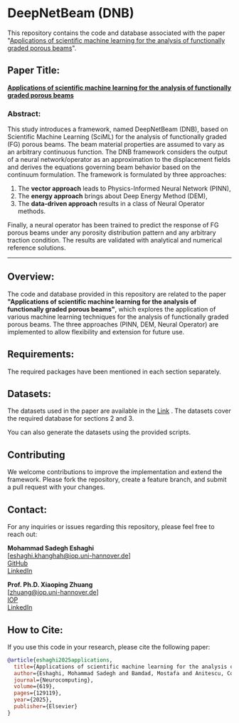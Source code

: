 # DeepNetBeam (DNB)
This repository contains the code and database associated with the paper "[Applications of scientific machine learning for the analysis of functionally graded porous beams]([.......](https://www.sciencedirect.com/science/article/pii/S0925231224018903?via%3Dihub))".

## Paper Title:
**[Applications of scientific machine learning for the analysis of functionally graded porous beams](https://www.sciencedirect.com/science/article/pii/S0925231224018903?via%3Dihub)**

### Abstract:
This study introduces a framework, named DeepNetBeam (DNB), based on Scientific Machine Learning (SciML) for the analysis of functionally graded (FG) porous beams. The beam material properties are assumed to vary as an arbitrary continuous function. The DNB framework considers the output of a neural network/operator as an approximation to the displacement fields and derives the equations governing beam behavior based on the continuum formulation. The framework is formulated by three approaches: 
1. The **vector approach** leads to Physics-Informed Neural Network (PINN),
2. The **energy approach** brings about Deep Energy Method (DEM),
3. The **data-driven approach** results in a class of Neural Operator methods.

Finally, a neural operator has been trained to predict the response of FG porous beams under any porosity distribution pattern and any arbitrary traction condition. The results are validated with analytical and numerical reference solutions.

---

## Overview:
The code and database provided in this repository are related to the paper **"Applications of scientific machine learning for the analysis of functionally graded porous beams"**, which explores the application of various machine learning techniques for the analysis of functionally graded porous beams. 
The three approaches (PINN, DEM, Neural Operator) are implemented to allow flexibility and extension for future use.

## Requirements:
The required packages have been mentioned in each section separately. 

## Datasets:
The datasets used in the paper are available in the [Link](https://seafile.cloud.uni-hannover.de/d/299afa7ad11545cb9a01/)  . 
The datasets cover the required database for sections 2 and 3.

You can also generate the datasets using the provided scripts.

## Contributing
We welcome contributions to improve the implementation and extend the framework. Please fork the repository, create a feature branch, and submit a pull request with your changes.

## Contact:

For any inquiries or issues regarding this repository, please feel free to reach out:

**Mohammad Sadegh Eshaghi**  
[eshaghi.khanghah@iop.uni-hannover.de]  
[GitHub](https://github.com/eshaghi-ms)  
[LinkedIn](https://www.linkedin.com/in/mohammad-sadegh-eshaghi-89679b240/) 

**Prof. Ph.D. Xiaoping Zhuang**  
[zhuang@iop.uni-hannover.de]  
[IOP](https://www.iop.uni-hannover.de/de/zhuang)  
[LinkedIn](https://www.linkedin.com/in/xiaoying-zhuang-5306a073/) 

## How to Cite:
If you use this code in your research, please cite the following paper:

```bibtex
@article{eshaghi2025applications,
  title={Applications of scientific machine learning for the analysis of functionally graded porous beams},
  author={Eshaghi, Mohammad Sadegh and Bamdad, Mostafa and Anitescu, Cosmin and Wang, Yizheng and Zhuang, Xiaoying and Rabczuk, Timon},
  journal={Neurocomputing},
  volume={619},
  pages={129119},
  year={2025},
  publisher={Elsevier}
}
```
 
